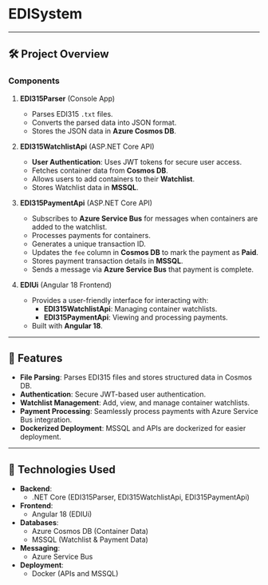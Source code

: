# EDISystem 

---

## 🛠️ Project Overview

### Components
1. **EDI315Parser** (Console App)  
   - Parses EDI315 `.txt` files.
   - Converts the parsed data into JSON format.
   - Stores the JSON data in **Azure Cosmos DB**.

2. **EDI315WatchlistApi** (ASP.NET Core API)  
   - **User Authentication**: Uses JWT tokens for secure user access.
   - Fetches container data from **Cosmos DB**.
   - Allows users to add containers to their **Watchlist**.
   - Stores Watchlist data in **MSSQL**.

3. **EDI315PaymentApi** (ASP.NET Core API)  
   - Subscribes to **Azure Service Bus** for messages when containers are added to the watchlist.
   - Processes payments for containers.
   - Generates a unique transaction ID.
   - Updates the `fee` column in **Cosmos DB** to mark the payment as **Paid**.
   - Stores payment transaction details in **MSSQL**.
   - Sends a message via **Azure Service Bus** that payment is complete.

4. **EDIUi** (Angular 18 Frontend)  
   - Provides a user-friendly interface for interacting with:
     - **EDI315WatchlistApi**: Managing container watchlists.
     - **EDI315PaymentApi**: Viewing and processing payments.
   - Built with **Angular 18**.

---

## 🚀 Features
- **File Parsing**: Parses EDI315 files and stores structured data in Cosmos DB.
- **Authentication**: Secure JWT-based user authentication.
- **Watchlist Management**: Add, view, and manage container watchlists.
- **Payment Processing**: Seamlessly process payments with Azure Service Bus integration.
- **Dockerized Deployment**: MSSQL and APIs are dockerized for easier deployment.

---

## 🧰 Technologies Used
- **Backend**:  
  - .NET Core (EDI315Parser, EDI315WatchlistApi, EDI315PaymentApi)
- **Frontend**:  
  - Angular 18 (EDIUi)
- **Databases**:  
  - Azure Cosmos DB (Container Data)  
  - MSSQL (Watchlist & Payment Data)
- **Messaging**:  
  - Azure Service Bus
- **Deployment**:  
  - Docker (APIs and MSSQL)




